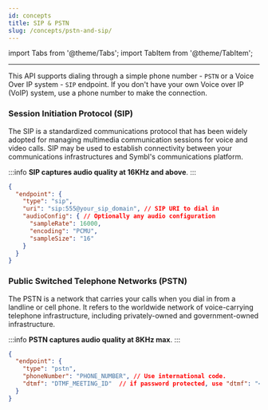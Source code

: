 ```yaml
---
id: concepts
title: SIP & PSTN
slug: /concepts/pstn-and-sip/
---
```

import Tabs from '@theme/Tabs';
import TabItem from '@theme/TabItem';

---

This API supports dialing through a simple phone number - `PSTN` or a Voice Over IP system - `SIP` endpoint. If you don't have your own Voice over IP (VoIP) system, use a phone number to make the connection.

### <a name="sip"></a>Session Initiation Protocol (SIP)

The SIP is a standardized communications protocol that has been widely adopted for managing multimedia communication sessions for voice and video calls. SIP may be used to establish connectivity between your communications infrastructures and Symbl's communications platform.

:::info
**SIP captures audio quality at 16KHz and above**.
:::


```json
{
  "endpoint": {
    "type": "sip",
    "uri": "sip:555@your_sip_domain", // SIP URI to dial in
    "audioConfig": { // Optionally any audio configuration
      "sampleRate": 16000,
      "encoding": "PCMU",
      "sampleSize": "16"
    }
  }
}
```

### <a name="pstn"></a>Public Switched Telephone Networks (PSTN)

The PSTN is a network that carries your calls when you dial in from a landline or cell phone. It refers to the worldwide network of voice-carrying telephone infrastructure, including privately-owned and government-owned infrastructure.

:::info
**PSTN captures audio quality at 8KHz max**.
:::

```json
{
  "endpoint": {
    "type": "pstn",
    "phoneNumber": "PHONE_NUMBER", // Use international code.
    "dtmf": "DTMF_MEETING_ID"  // if password protected, use "dtmf": "<meeting_id>#,#<password>#"
  }
}
```


